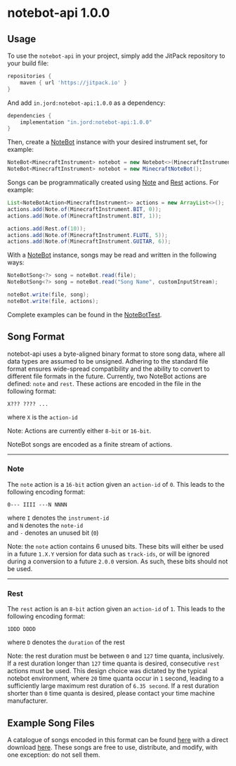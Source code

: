 # notebot-api 1.0.0

## Usage
To use the `notebot-api` in your project, simply add the JitPack repository to your build file:
```groovy
repositories {
    maven { url 'https://jitpack.io' }
}
```

And add `in.jord:notebot-api:1.0.0` as a dependency:
```groovy
dependencies {
    implementation "in.jord:notebot-api:1.0.0"
}
```

Then, create a [NoteBot](https://github.com/Jordin/notebot-api/blob/master/src/main/java/in/jord/notebot/api/NoteBot.java) instance with your desired instrument set, for example:
```java
NoteBot<MinecraftInstrument> notebot = new Notebot<>(MinecraftInstrument.class);
NoteBot<MinecraftInstrument> notebot = new MinecraftNoteBot();
```

Songs can be programmatically created using [Note](https://github.com/Jordin/notebot-api/blob/master/src/main/java/in/jord/notebot/api/action/Note.java) and [Rest](https://github.com/Jordin/notebot-api/blob/master/src/main/java/in/jord/notebot/api/action/Rest.java) actions.
For example:
```java
List<NoteBotAction<MinecraftInstrument>> actions = new ArrayList<>();
actions.add(Note.of(MinecraftInstrument.BIT, 0));
actions.add(Note.of(MinecraftInstrument.BIT, 1));

actions.add(Rest.of(10));
actions.add(Note.of(MinecraftInstrument.FLUTE, 5));
actions.add(Note.of(MinecraftInstrument.GUITAR, 6));
```

With a [NoteBot](https://github.com/Jordin/notebot-api/blob/master/src/main/java/in/jord/notebot/api/NoteBot.java) instance, songs may be read and written in the following ways:

```java
NoteBotSong<?> song = noteBot.read(file);
NoteBotSong<?> song = noteBot.read("Song Name", customInputStream);

noteBot.write(file, song);
noteBot.write(file, actions);
```

Complete examples can be found in the [NoteBotTest](https://github.com/Jordin/notebot-api/blob/master/src/test/java/in/jord/notebot/api/NoteBotTest.java).

## Song Format

notebot-api uses a byte-aligned binary format to store song data, where all data types are assumed to be unsigned. 
Adhering to the standard file format ensures wide-spread compatibility and the ability to convert to different file formats in the future.
Currently, two NoteBot actions are defined: `note` and `rest`. These actions are encoded in the file in the following format:
```
X??? ???? ...
```
where `X` is the `action-id`  

Note: Actions are currently either `8-bit` or `16-bit`.

NoteBot songs are encoded as a finite stream of actions.

---

### Note
The `note` action is a `16-bit` action given an `action-id` of `0`. This leads to the following encoding format:
```
0--- IIII ---N NNNN
```
where `I` denotes the `instrument-id`  
and `N` denotes the `note-id`  
and `-` denotes an unused bit (`0`)

Note: the `note` action contains 6 unused bits. These bits will either be used in a future `1.X.Y` version for data such as `track-ids`, or will be ignored during a conversion to a future `2.0.0` version. 
As such, these bits should not be used.

---

### Rest
The `rest` action is an `8-bit` action given an `action-id` of `1`. This leads to the following encoding format:
```
1DDD DDDD
```
where `D` denotes the `duration` of the rest

Note: the rest duration must be between `0` and `127` time quanta, inclusively. If a rest duration longer than `127` time quanta is desired, consecutive `rest` actions must be used.
This design choice was dictated by the typical notebot environment, where `20` time quanta occur in `1` second, leading to a sufficiently large maximum rest duration of `6.35 second`. 
If a rest duration shorter than `0` time quanta is desired, please contact your time machine manufacturer.

## Example Song Files

A catalogue of songs encoded in this format can be found [here](https://github.com/Jordin/notebot-songs/tree/notebot-1.0.0) 
with a direct download [here](https://github.com/Jordin/notebot-songs/archive/notebot-1.0.0.zip). 
These songs are free to use, distribute, and modify, with one exception: do not sell them. 
